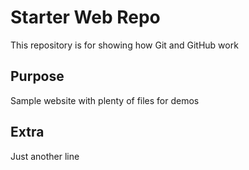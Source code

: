 # Starter Web Repo

This repository is for showing how Git and GitHub work

## Purpose

Sample website with plenty of files for demos

## Extra

Just another line